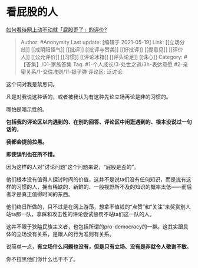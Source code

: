 # 看屁股的人
[如何看待网上动不动就「屁股歪了」的评价?](https://www.zhihu.com/question/382301537/answer/1320162728)

> Author: #Anonymity
> Last update: [编辑于 2021-05-19]
> Link: [[立场分歧]] [[戒阴阳怪气]] [[批评]] [[批评与赞美]] [[好批评]] [[提意见]] [[评价人]] [[公允评价]] [[习惯]] [[评论冰箱]] [[评头论足]] [[诛心]]
> Category: #【答集】/01-家族答集
> Tag: #1-个人成长/3-处世之道/3h-表达意愿 #2-亲密关系/1-交往准则/1f-银子弹 
> 评论区:
> 泛讨论:

这个词对我是禁忌词。

凡是对我说这种话的，或者被我认为有这种先论立场再论是非的习惯的。

哪怕是暗示性的。

**包括我的评论区以内遇到的、在别的回答、评论区中闲逛遇到的、根本没说过一句话的，**

**我都会提前拉黑。**

**即使误判也在所不惜。**

因为这样的人对“讨论问题”这个问题来说，“屁股是歪的”。

他们根本没有值得人探讨时间的价值，这并不是说ta们没有任何知识，而是说有这样的习惯的人，拥有稀缺的、新鲜的、一般视野所不及的知识的概率太低——而后者才是真正值得时间的东西。

他们终日所做的，只不过是在网上游荡，想拿不值钱的“点赞”和“关注”来奖赏别人站ta那一队，拿踩和攻击性的评论尝试惩罚不站ta们这一队的人。

这并不限于狭隘民族主义者，也包括所谓的pro-democracy的一群。这其实跟具体的立场没有关系，是跟人的行为准则有关系。

说简单一点，**有立场什么问题也没有，但是只有立场、没有是非就令人敬谢不敏**。

你不拉黑他们你什么也干不了。
